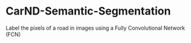# CarND-Semantic-Segmentation
Label the pixels of a road in images using a Fully Convolutional Network (FCN)
